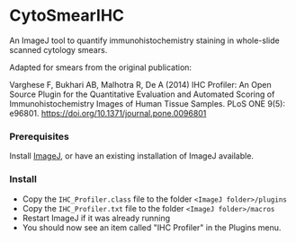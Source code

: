 # CytoSmearIHC
An ImageJ tool to quantify immunohistochemistry staining in whole-slide scanned cytology smears.

Adapted for smears from the original publication:

Varghese F, Bukhari AB, Malhotra R, De A (2014) IHC Profiler: An Open Source Plugin for the Quantitative Evaluation and Automated Scoring of Immunohistochemistry Images of Human Tissue Samples. PLoS ONE 9(5): e96801. https://doi.org/10.1371/journal.pone.0096801

### Prerequisites

Install [ImageJ](https://imagej.net), or have an existing installation of ImageJ available.

### Install

* Copy the `IHC_Profiler.class` file to the folder `<ImageJ folder>/plugins`
* Copy the `IHC_Profiler.txt` file to the folder `<ImageJ folder>/macros`
* Restart ImageJ if it was already running
* You should now see an item called "IHC Profiler" in the Plugins menu.


